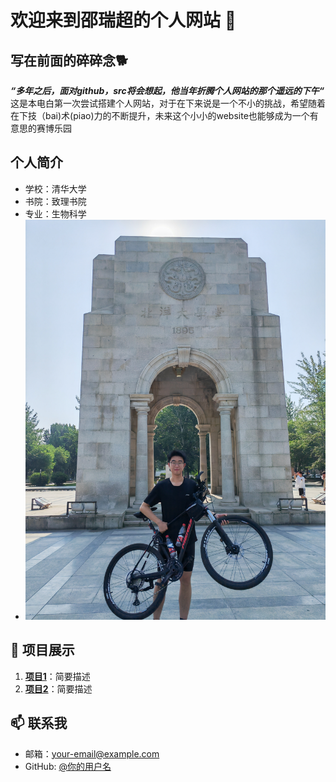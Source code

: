 # 欢迎来到邵瑞超的个人网站 🙂
## 写在前面的碎碎念🐕
***“多年之后，面对github，src将会想起，他当年折腾个人网站的那个遥远的下午“***   
这是本电白第一次尝试搭建个人网站，对于在下来说是一个不小的挑战，希望随着在下技（bai)术(piao)力的不断提升，未来这个小小的website也能够成为一个有意思的赛博乐园

## 个人简介
- 学校：清华大学
- 书院：致理书院  
- 专业：生物科学
- ![个人照片描述](images/个人照片.jpg)

## 🌟 项目展示
1. **[项目1](链接)**：简要描述
2. **[项目2](链接)**：简要描述

## 📫 联系我
- 邮箱：your-email@example.com
- GitHub: [@你的用户名](https://github.com/你的用户名)
